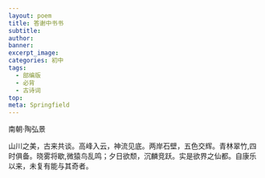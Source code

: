 ```yaml
---
layout: poem
title: 答谢中书书
subtitle: 
author: 
banner: 
excerpt_image: 
categories: 初中
tags:
  - 部编版
  - 必背
  - 古诗词
top: 
meta: Springfield
---
```


南朝·陶弘景

山川之美，古来共谈。高峰入云，神流见底。两岸石壁，五色交辉。青林翠竹,四时俱备。晓雾将歇,微猿鸟乱鸣；夕日欲颓，沉麟竞跃。实是欲界之仙都。自康乐以来，未复有能与其奇者。